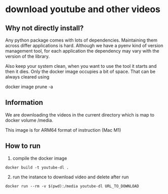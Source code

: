 # download youtube and other videos

## Why not directly install?

Any python package comes with lots of dependencies. Maintaining them across differ applications is hard. Although we have a pyenv kind of version management tool, for each application the dependency may vary with the version of the library. 

Also keep your system clean, when you want to use the tool it starts and then it dies. Only the docker image occupies a bit of space. That can be always cleared using 

docker image prune -a

## Information

We are downloading the videos in the current directory which is map to docker volume /media.

This image is for ARM64 format of instruction (Mac M1)

## How to run

1. compile the docker image

```
docker build -t youtube-dl .
```

2. run the instance to download video and delete after run

```
docker run --rm -v $(pwd):/media youtube-dl URL_TO_DOWNLOAD
```

